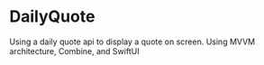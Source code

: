 # DailyQuote
Using a daily quote api to display a quote on screen. Using MVVM architecture, Combine, and SwiftUI
